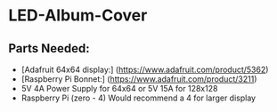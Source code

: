 # LED-Album-Cover
## Parts Needed:
- [Adafruit 64x64 display:] (https://www.adafruit.com/product/5362)
- [Raspberry Pi Bonnet:] (https://www.adafruit.com/product/3211)
- 5V 4A Power Supply for 64x64 or 5V 15A for 128x128
- Raspberry Pi (zero - 4) Would recommend a 4 for larger display
